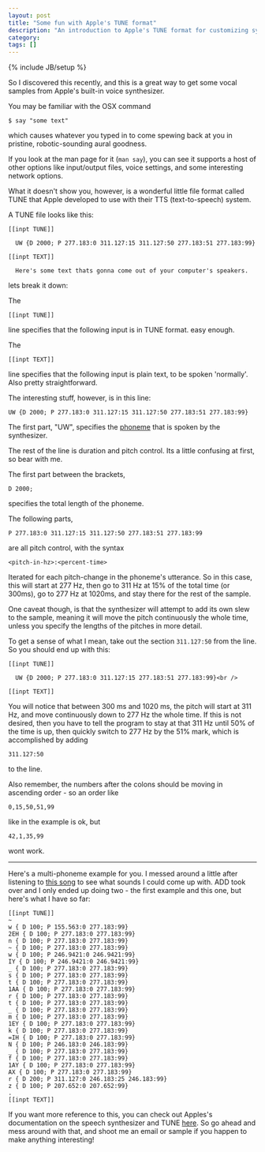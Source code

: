 ```yaml
---
layout: post
title: "Some fun with Apple's TUNE format"
description: "An introduction to Apple's TUNE format for customizing synthesized speech (and perhaps song?)"
category:
tags: []
---
```

{% include JB/setup %}

So I discovered this recently, and this is a great way to get some vocal samples from Apple's built-in voice synthesizer.

You may be familiar with the OSX command

    $ say "some text"
    
which causes whatever you typed in to come spewing back at you in pristine, robotic-sounding aural goodness.

If you look at the man page for it (```man say```), you can see it supports a host of other options like input/output files, voice settings, and some interesting network options.

What it doesn't show you, however, is a wonderful little file format called TUNE that Apple developed to use with their TTS (text-to-speech) system.

A TUNE file looks like this:

    [[inpt TUNE]]

      UW {D 2000; P 277.183:0 311.127:15 311.127:50 277.183:51 277.183:99}

    [[inpt TEXT]]

      Here's some text thats gonna come out of your computer's speakers.

lets break it down:

The 

    [[inpt TUNE]]

line specifies that the following input is in TUNE format. easy enough.

The

    [[inpt TEXT]]

line specifies that the following input is plain text, to be spoken 'normally'. Also pretty straightforward.

The interesting stuff, however, is in this line:

    UW {D 2000; P 277.183:0 311.127:15 311.127:50 277.183:51 277.183:99}

The first part, "UW", specifies the [phoneme](http://en.wikipedia.org/wiki/Phoneme) that is spoken by the synthesizer.

The rest of the line is duration and pitch control. Its a little confusing at first, so bear with me.

The first part between the brackets,

    D 2000;

specifies the total length of the phoneme.

The following parts,

    P 277.183:0 311.127:15 311.127:50 277.183:51 277.183:99

are all pitch control, with the syntax 

    <pitch-in-hz>:<percent-time>


Iterated for each pitch-change in the phoneme's utterance.
So in this case, this will start at 277 Hz, then go to 311 Hz at 15% of the total time (or 300ms), go to 277 Hz at 1020ms, and stay there for the rest of the sample.

One caveat though, is that the synthesizer will attempt to add its own slew to the sample, meaning it will move the pitch continuously the whole time, unless you specify the lengths of the pitches in more detail.

To get a sense of what I mean, take out the section ```311.127:50``` from the line. So you should end up with this:

    [[inpt TUNE]]

      UW {D 2000; P 277.183:0 311.127:15 277.183:51 277.183:99}<br />

    [[inpt TEXT]]

You will notice that between 300 ms and 1020 ms, the pitch will start at 311 Hz, and move continuously down to 277 Hz the whole time. If this is not desired, then you have to tell the program to stay at that 311 Hz until 50% of the time is up, then quickly switch to 277 Hz by the 51% mark, which is accomplished by adding

    311.127:50

to the line.

Also remember, the numbers after the colons should be moving in ascending order - so an order like

    0,15,50,51,99

like in the example is ok, but

    42,1,35,99 

wont work.

---

Here's a multi-phoneme example for you. I messed around a little after listening to [this song](http://www.youtube.com/watch?v=Q5BiRNfFBVI) to see what sounds I could come up with. ADD took over and I only ended up doing two - the first example and this one, but here's what I have so far:

    [[inpt TUNE]]
    ~     
    w { D 100; P 155.563:0 277.183:99}
    2EH { D 100; P 277.183:0 277.183:99}
    n { D 100; P 277.183:0 277.183:99}
    ~ { D 100; P 277.183:0 277.183:99}
    w { D 100; P 246.9421:0 246.9421:99}
    IY { D 100; P 246.9421:0 246.9421:99}
    _ { D 100; P 277.183:0 277.183:99}
    s { D 100; P 277.183:0 277.183:99}
    t { D 100; P 277.183:0 277.183:99}
    1AA { D 100; P 277.183:0 277.183:99}
    r { D 100; P 277.183:0 277.183:99}
    t { D 100; P 277.183:0 277.183:99}
    _ { D 100; P 277.183:0 277.183:99}
    m { D 100; P 277.183:0 277.183:99}
    1EY { D 100; P 277.183:0 277.183:99}
    k { D 100; P 277.183:0 277.183:99}
    =IH { D 100; P 277.183:0 277.183:99}
    N { D 100; P 246.183:0 246.183:99}
    _ { D 100; P 277.183:0 277.183:99}
    f { D 100; P 277.183:0 277.183:99}
    1AY { D 100; P 277.183:0 277.183:99}
    AX { D 100; P 277.183:0 277.183:99}
    r { D 200; P 311.127:0 246.183:25 246.183:99}
    z { D 100; P 207.652:0 207.652:99}
    . 
    [[inpt TEXT]]

If you want more reference to this, you can check out Apples's documentation on the speech synthesizer and TUNE [here](http://developer.apple.com/library/mac/#documentation/UserExperience/Conceptual/SpeechSynthesisProgrammingGuide/SpeechOverview/SpeechOverview.html).
So go ahead and mess around with that, and shoot me an email or sample if you happen to make anything interesting!

